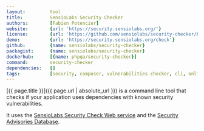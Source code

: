 ```yaml
---
layout:         tool
title:          SensioLabs Security Checker
authors:        [Fabien Potencier]
website:        {url: 'https://security.sensiolabs.org/'}
license:        {url: 'https://github.com/sensiolabs/security-checker/blob/master/LICENSE', label: 'MIT License'}
demo:           {url: 'https://security.sensiolabs.org/check'}
github:         {name: sensiolabs/security-checker}
packagist:      {name: sensiolabs/security-checker}          
dockerhub:      [{name: phpqa/security-checker}]     
command:        security-checker 
dependencies:   []
tags:           [security, composer, vulnerabilities checker, cli, online service] 
---
```


[{{ page.title }}]({{ page.url | absolute_url }}) is a command line tool that checks if your
application uses dependencies with known security vulnerabilities.
 
<!--more--> 

It uses the [SensioLabs Security Check Web service][1] and the [Security Advisories Database][2].

[1]: http://security.sensiolabs.org/
[2]: https://github.com/FriendsOfPHP/security-advisories
[3]: http://get.sensiolabs.org/security-checker.phar
